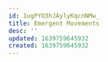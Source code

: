 ```yaml
---
id: 1ugPYO3hJAylyKqcnNMw_
title: Emergent Movements
desc: ''
updated: 1639759645932
created: 1639759645932
---
```


